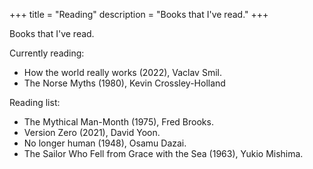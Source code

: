 +++
title = "Reading"
description = "Books that I've read."
+++

Books that I've read.

Currently reading:

- How the world really works (2022), Vaclav Smil.
- The Norse Myths (1980), Kevin Crossley-Holland

Reading list:

- The Mythical Man-Month (1975), Fred Brooks.
- Version Zero (2021), David Yoon.
- No longer human (1948), Osamu Dazai.
- The Sailor Who Fell from Grace with the Sea (1963), Yukio Mishima.
